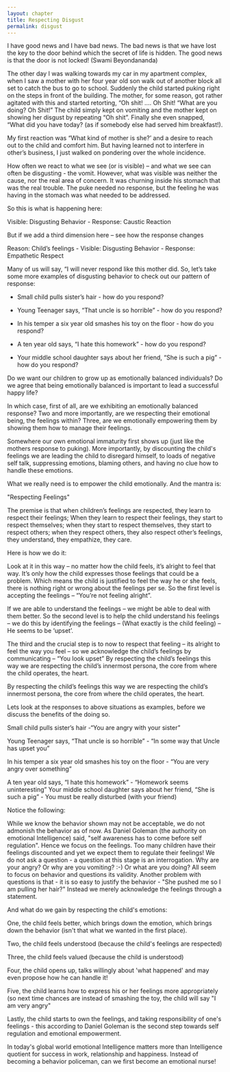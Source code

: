 ```yaml
---
layout: chapter
title: Respecting Disgust
permalink: disgust
--- 
```


I have good news and I have bad news. 
The bad news is that we have lost the key to the door 
behind which the secret of life is hidden. 
The good news is that the door is not locked! 
(Swami Beyondananda)

The other day I was walking towards my car in my apartment complex, when I saw a mother with her four year old son walk out of another block all set to catch the bus to go to school. Suddenly the child started puking right on the steps in front of the building. The mother, for some reason, got rather agitated with this and started retorting, “Oh shit! …. Oh Shit! “What are you doing? Oh Shit!” The child simply kept on vomiting and the mother kept on showing her disgust by repeating “Oh shit”. Finally she even snapped, “What did you have today? (as if somebody else had served him breakfast!).

My first reaction was “What kind of mother is she?’ and a desire to reach out to the child and comfort him. But having learned not to interfere in other’s business, I just walked on pondering over the whole incidence.

How often we react to what we see (or is visible) – and what we see can often be disgusting - the vomit. However, what was visible was neither the cause, nor the real area of concern. It was churning inside his stomach that was the real trouble. The puke needed no response, but the feeling he was having in the stomach was what needed to be addressed.

So this is what is happening here:

Visible: Disgusting Behavior - Response: Caustic Reaction

But if we add a third dimension here – see how the response changes

Reason: Child’s feelings - Visible: Disgusting Behavior - Response: Empathetic Respect

Many of us will say, “I will never respond like this mother did. So, let’s take some more examples of disgusting behavior to check out our pattern of response:

- Small child pulls sister’s hair - how do you respond?

- Young Teenager says, “That uncle is so horrible” - how do you respond?

- In his temper a six year old smashes his toy on the floor - how do you respond?

- A ten year old says, “I hate this homework” - how do you respond?

- Your middle school daughter says about her friend, “She is such a pig” - how do you respond?

Do we want our children to grow up as emotionally balanced individuals? Do we agree that being emotionally balanced is important to lead a successful happy life?

In which case, first of all, are we exhibiting an emotionally balanced response? Two and more importantly, are we respecting their emotional being, the feelings within? Three, are we emotionally empowering them by showing them how to manage their feelings.

Somewhere our own emotional immaturity first shows up (just like the mothers response to puking). More importantly, by discounting the child's feelings we are leading the child to disregard himself, to loads of negative self talk, suppressing emotions, blaming others, and having no clue how to handle these emotions.

What we really need is to empower the child emotionally. And the mantra is:

"Respecting Feelings"

The premise is that when children’s feelings are respected, they learn to respect their feelings; When they learn to respect their feelings, they start to respect themselves; when they start to respect themselves, they start to respect others; when they respect others, they also respect other’s feelings, they understand, they empathize, they care.

Here is how we do it:

Look at it in this way – no matter how the child feels, it’s alright to feel that way. It’s only how the child expresses those feelings that could be a problem. Which means the child is justified to feel the way he or she feels, there is nothing right or wrong about the feelings per se. So the first level is accepting the feelings – “You’re not feeling alright”.

If we are able to understand the feelings – we might be able to deal with them better. So the second level is to help the child understand his feelings – we do this by identifying the feelings – (What exactly is the child feeling) – He seems to be ‘upset’.

The third and the crucial step is to now to respect that feeling – its alright to feel the way you feel – so we acknowledge the child’s feelings by communicating – “You look upset” By respecting the child’s feelings this way we are respecting the child’s innermost persona, the core from where the child operates, the heart. 

By respecting the child’s feelings this way we are respecting the child’s innermost persona, the core from where the child operates, the heart.

Lets look at the responses to above situations as examples, before we discuss the benefits of the doing so.

Small child pulls sister’s hair -“You are angry with your sister”

Young Teenager says, “That uncle is so horrible” - “In some way that Uncle has upset you”

In his temper a six year old smashes his toy on the floor - “You are very angry over something”

A ten year old says, “I hate this homework” - “Homework seems uninteresting” 
Your middle school daughter says about her friend, “She is such a pig” - You must be really disturbed (with your friend) 

Notice the following:

While we know the behavior shown may not be acceptable, we do not admonish the behavior as of now. As Daniel Goleman (the authority on emotional Intelligence) said, "self awareness has to come before self regulation". Hence we focus on the feelings. Too many children have their feelings discounted and yet we expect them to regulate their feelings! We do not ask a question - a question at this stage is an interrogation. Why are your angry? Or why are you vomiting? :-) Or what are you doing? All seem to focus on behavior and questions its validity. Another problem with questions is that - it is so easy to justify the behavior - "She pushed me so I am pulling her hair?" Instead we merely acknowledge the feelings through a statement. 

And what do we gain by respecting the child's emotions:

One, the child feels better, which brings down the emotion, which brings down the behavior (isn't that what we wanted in the first place).

Two, the child feels understood (because the child's feelings are respected)

Three, the child feels valued (because the child is understood)

Four, the child opens up, talks willingly about 'what happened' and may even propose how he can handle it!

Five, the child learns how to express his or her feelings more appropriately (so next time chances are instead of smashing the toy, the child will say "I am very angry"

Lastly, the child starts to own the feelings, and taking responsibility of one's feelings - this according to Daniel Goleman is the second step towards self regulation and emotional empowerment.

In today's global world emotional Intelligence matters more than Intelligence quotient for success in work, relationship and happiness. Instead of becoming a behavior policeman, can we first become an emotional nurse!

 